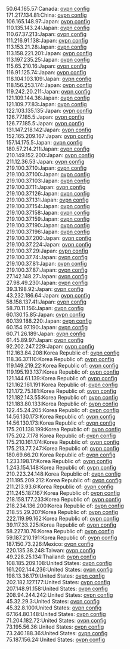 50.64.165.57:Canada: [ovpn config](vpn/50_64_165_57.ovpn)  
171.217.134.81:China: [ovpn config](vpn/171_217_134_81.ovpn)  
106.165.148.97:Japan: [ovpn config](vpn/106_165_148_97.ovpn)  
110.135.143.24:Japan: [ovpn config](vpn/110_135_143_24.ovpn)  
110.67.37.213:Japan: [ovpn config](vpn/110_67_37_213.ovpn)  
111.216.91.138:Japan: [ovpn config](vpn/111_216_91_138.ovpn)  
113.153.21.28:Japan: [ovpn config](vpn/113_153_21_28.ovpn)  
113.158.221.201:Japan: [ovpn config](vpn/113_158_221_201.ovpn)  
113.197.235.25:Japan: [ovpn config](vpn/113_197_235_25.ovpn)  
115.65.210.16:Japan: [ovpn config](vpn/115_65_210_16.ovpn)  
116.91.125.74:Japan: [ovpn config](vpn/116_91_125_74.ovpn)  
118.104.103.109:Japan: [ovpn config](vpn/118_104_103_109.ovpn)  
118.156.253.174:Japan: [ovpn config](vpn/118_156_253_174.ovpn)  
119.242.20.211:Japan: [ovpn config](vpn/119_242_20_211.ovpn)  
121.109.144.36:Japan: [ovpn config](vpn/121_109_144_36.ovpn)  
121.109.77.83:Japan: [ovpn config](vpn/121_109_77_83.ovpn)  
122.103.135.135:Japan: [ovpn config](vpn/122_103_135_135.ovpn)  
126.77.185.5:Japan: [ovpn config](vpn/126_77_185_5.ovpn)  
126.77.185.5:Japan: [ovpn config](vpn/126_77_185_5.ovpn)  
131.147.218.142:Japan: [ovpn config](vpn/131_147_218_142.ovpn)  
152.165.209.167:Japan: [ovpn config](vpn/152_165_209_167.ovpn)  
157.14.175.5:Japan: [ovpn config](vpn/157_14_175_5.ovpn)  
180.57.214.211:Japan: [ovpn config](vpn/180_57_214_211.ovpn)  
210.149.152.200:Japan: [ovpn config](vpn/210_149_152_200.ovpn)  
211.12.36.53:Japan: [ovpn config](vpn/211_12_36_53.ovpn)  
219.100.37.10:Japan: [ovpn config](vpn/219_100_37_10.ovpn)  
219.100.37.100:Japan: [ovpn config](vpn/219_100_37_100.ovpn)  
219.100.37.103:Japan: [ovpn config](vpn/219_100_37_103.ovpn)  
219.100.37.11:Japan: [ovpn config](vpn/219_100_37_11.ovpn)  
219.100.37.126:Japan: [ovpn config](vpn/219_100_37_126.ovpn)  
219.100.37.131:Japan: [ovpn config](vpn/219_100_37_131.ovpn)  
219.100.37.154:Japan: [ovpn config](vpn/219_100_37_154.ovpn)  
219.100.37.158:Japan: [ovpn config](vpn/219_100_37_158.ovpn)  
219.100.37.159:Japan: [ovpn config](vpn/219_100_37_159.ovpn)  
219.100.37.190:Japan: [ovpn config](vpn/219_100_37_190.ovpn)  
219.100.37.196:Japan: [ovpn config](vpn/219_100_37_196.ovpn)  
219.100.37.200:Japan: [ovpn config](vpn/219_100_37_200.ovpn)  
219.100.37.224:Japan: [ovpn config](vpn/219_100_37_224.ovpn)  
219.100.37.29:Japan: [ovpn config](vpn/219_100_37_29.ovpn)  
219.100.37.74:Japan: [ovpn config](vpn/219_100_37_74.ovpn)  
219.100.37.81:Japan: [ovpn config](vpn/219_100_37_81.ovpn)  
219.100.37.87:Japan: [ovpn config](vpn/219_100_37_87.ovpn)  
27.142.148.27:Japan: [ovpn config](vpn/27_142_148_27.ovpn)  
27.98.49.230:Japan: [ovpn config](vpn/27_98_49_230.ovpn)  
39.3.198.92:Japan: [ovpn config](vpn/39_3_198_92.ovpn)  
43.232.186.64:Japan: [ovpn config](vpn/43_232_186_64.ovpn)  
58.158.137.41:Japan: [ovpn config](vpn/58_158_137_41.ovpn)  
58.70.11.156:Japan: [ovpn config](vpn/58_70_11_156.ovpn)  
60.130.15.85:Japan: [ovpn config](vpn/60_130_15_85.ovpn)  
60.139.188.220:Japan: [ovpn config](vpn/60_139_188_220.ovpn)  
60.154.97.190:Japan: [ovpn config](vpn/60_154_97_190.ovpn)  
60.71.26.189:Japan: [ovpn config](vpn/60_71_26_189.ovpn)  
61.45.89.97:Japan: [ovpn config](vpn/61_45_89_97.ovpn)  
92.202.247.229:Japan: [ovpn config](vpn/92_202_247_229.ovpn)  
112.163.84.208:Korea Republic of: [ovpn config](vpn/112_163_84_208.ovpn)  
118.36.37.110:Korea Republic of: [ovpn config](vpn/118_36_37_110.ovpn)  
119.149.219.22:Korea Republic of: [ovpn config](vpn/119_149_219_22.ovpn)  
119.195.193.137:Korea Republic of: [ovpn config](vpn/119_195_193_137.ovpn)  
121.144.61.139:Korea Republic of: [ovpn config](vpn/121_144_61_139.ovpn)  
121.162.161.191:Korea Republic of: [ovpn config](vpn/121_162_161_191.ovpn)  
121.172.75.181:Korea Republic of: [ovpn config](vpn/121_172_75_181.ovpn)  
121.182.143.55:Korea Republic of: [ovpn config](vpn/121_182_143_55.ovpn)  
121.183.80.133:Korea Republic of: [ovpn config](vpn/121_183_80_133.ovpn)  
122.45.24.205:Korea Republic of: [ovpn config](vpn/122_45_24_205.ovpn)  
14.56.130.173:Korea Republic of: [ovpn config](vpn/14_56_130_173.ovpn)  
14.56.130.173:Korea Republic of: [ovpn config](vpn/14_56_130_173.ovpn)  
175.201.138.199:Korea Republic of: [ovpn config](vpn/175_201_138_199.ovpn)  
175.202.7.178:Korea Republic of: [ovpn config](vpn/175_202_7_178.ovpn)  
175.210.161.174:Korea Republic of: [ovpn config](vpn/175_210_161_174.ovpn)  
175.213.77.247:Korea Republic of: [ovpn config](vpn/175_213_77_247.ovpn)  
180.69.66.20:Korea Republic of: [ovpn config](vpn/180_69_66_20.ovpn)  
1.233.198.17:Korea Republic of: [ovpn config](vpn/1_233_198_17.ovpn)  
1.243.154.148:Korea Republic of: [ovpn config](vpn/1_243_154_148.ovpn)  
210.223.24.148:Korea Republic of: [ovpn config](vpn/210_223_24_148.ovpn)  
211.195.209.212:Korea Republic of: [ovpn config](vpn/211_195_209_212.ovpn)  
211.213.93.6:Korea Republic of: [ovpn config](vpn/211_213_93_6.ovpn)  
211.245.187.167:Korea Republic of: [ovpn config](vpn/211_245_187_167.ovpn)  
218.158.177.233:Korea Republic of: [ovpn config](vpn/218_158_177_233.ovpn)  
218.234.136.200:Korea Republic of: [ovpn config](vpn/218_234_136_200.ovpn)  
218.55.29.207:Korea Republic of: [ovpn config](vpn/218_55_29_207.ovpn)  
222.119.99.162:Korea Republic of: [ovpn config](vpn/222_119_99_162.ovpn)  
39.117.33.225:Korea Republic of: [ovpn config](vpn/39_117_33_225.ovpn)  
58.227.10.76:Korea Republic of: [ovpn config](vpn/58_227_10_76.ovpn)  
59.187.210.191:Korea Republic of: [ovpn config](vpn/59_187_210_191.ovpn)  
187.150.73.226:Mexico: [ovpn config](vpn/187_150_73_226.ovpn)  
220.135.38.248:Taiwan: [ovpn config](vpn/220_135_38_248.ovpn)  
49.228.25.134:Thailand: [ovpn config](vpn/49_228_25_134.ovpn)  
108.185.209.108:United States: [ovpn config](vpn/108_185_209_108.ovpn)  
161.202.144.236:United States: [ovpn config](vpn/161_202_144_236.ovpn)  
198.13.36.179:United States: [ovpn config](vpn/198_13_36_179.ovpn)  
202.182.127.177:United States: [ovpn config](vpn/202_182_127_177.ovpn)  
207.148.91.158:United States: [ovpn config](vpn/207_148_91_158.ovpn)  
208.94.244.242:United States: [ovpn config](vpn/208_94_244_242.ovpn)  
45.32.29.3:United States: [ovpn config](vpn/45_32_29_3.ovpn)  
45.32.8.100:United States: [ovpn config](vpn/45_32_8_100.ovpn)  
67.164.80.148:United States: [ovpn config](vpn/67_164_80_148.ovpn)  
71.204.182.72:United States: [ovpn config](vpn/71_204_182_72.ovpn)  
73.195.56.36:United States: [ovpn config](vpn/73_195_56_36.ovpn)  
73.240.188.36:United States: [ovpn config](vpn/73_240_188_36.ovpn)  
75.187.156.24:United States: [ovpn config](vpn/75_187_156_24.ovpn)  
